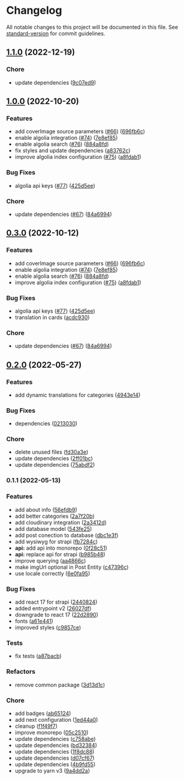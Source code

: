 # Changelog

All notable changes to this project will be documented in this file. See [standard-version](https://github.com/conventional-changelog/standard-version) for commit guidelines.

## [1.1.0](https://github.com/yisuses/whemotion/compare/@whe-api@1.0.0...@whe-api@1.1.0) (2022-12-19)


### Chore

* update dependencies ([9c07ed9](https://github.com/yisuses/whemotion/commit/9c07ed9f3651d5891a3a73036252139d8dc2830f))

## [1.0.0](https://github.com/yisuses/whemotion/compare/@whe-api@0.2.0...@whe-api@1.0.0) (2022-10-20)


### Features

* add coverImage source parameters ([#66](https://github.com/yisuses/whemotion/issues/66)) ([696fb6c](https://github.com/yisuses/whemotion/commit/696fb6c66dd5931a4c4e5cab8ddc5bc462d40cc0))
* enable algolia integration ([#74](https://github.com/yisuses/whemotion/issues/74)) ([7e8ef85](https://github.com/yisuses/whemotion/commit/7e8ef859f5aa6481bc81cee470d6fecca30599bd))
* enable algolia search ([#76](https://github.com/yisuses/whemotion/issues/76)) ([884a8fd](https://github.com/yisuses/whemotion/commit/884a8fdb719086851bca31f5c2e4ccafb7fe4fb7))
* fix styles and update dependencies ([a83762c](https://github.com/yisuses/whemotion/commit/a83762c40adc45f7df208afcde31dea7c286aa15))
* improve algolia index configuration ([#75](https://github.com/yisuses/whemotion/issues/75)) ([a8fdab1](https://github.com/yisuses/whemotion/commit/a8fdab16a6c8729e3d0f0a60c1e10e4a3cf606c2))


### Bug Fixes

* algolia api keys ([#77](https://github.com/yisuses/whemotion/issues/77)) ([425d5ee](https://github.com/yisuses/whemotion/commit/425d5ee31b88f91f4840720c78a8202ff618e0d1))


### Chore

* update dependencies ([#67](https://github.com/yisuses/whemotion/issues/67)) ([84a6994](https://github.com/yisuses/whemotion/commit/84a69946542339a9dbbbf26b8b8b3d71311b6ed0))

## [0.3.0](https://github.com/yisuses/whemotion/compare/@whe-api@0.2.0...@whe-api@0.3.0) (2022-10-12)


### Features

* add coverImage source parameters ([#66](https://github.com/yisuses/whemotion/issues/66)) ([696fb6c](https://github.com/yisuses/whemotion/commit/696fb6c66dd5931a4c4e5cab8ddc5bc462d40cc0))
* enable algolia integration ([#74](https://github.com/yisuses/whemotion/issues/74)) ([7e8ef85](https://github.com/yisuses/whemotion/commit/7e8ef859f5aa6481bc81cee470d6fecca30599bd))
* enable algolia search ([#76](https://github.com/yisuses/whemotion/issues/76)) ([884a8fd](https://github.com/yisuses/whemotion/commit/884a8fdb719086851bca31f5c2e4ccafb7fe4fb7))
* improve algolia index configuration ([#75](https://github.com/yisuses/whemotion/issues/75)) ([a8fdab1](https://github.com/yisuses/whemotion/commit/a8fdab16a6c8729e3d0f0a60c1e10e4a3cf606c2))


### Bug Fixes

* algolia api keys ([#77](https://github.com/yisuses/whemotion/issues/77)) ([425d5ee](https://github.com/yisuses/whemotion/commit/425d5ee31b88f91f4840720c78a8202ff618e0d1))
* translation in cards ([acdc930](https://github.com/yisuses/whemotion/commit/acdc93020eb3b0c2d5c5407eefb08b3983ed1cb3))


### Chore

* update dependencies ([#67](https://github.com/yisuses/whemotion/issues/67)) ([84a6994](https://github.com/yisuses/whemotion/commit/84a69946542339a9dbbbf26b8b8b3d71311b6ed0))

## [0.2.0](https://github.com/yisuses/whemotion/compare/@whe-api@0.1.1...@whe-api@0.2.0) (2022-05-27)


### Features

* add dynamic translations for categories ([4943e14](https://github.com/yisuses/whemotion/commit/4943e140386afd91ff81ff69175781bf675928b8))


### Bug Fixes

* dependencies ([0213030](https://github.com/yisuses/whemotion/commit/02130307abc44d9529615b93794364618868a3df))


### Chore

* delete unused files ([fd30a3e](https://github.com/yisuses/whemotion/commit/fd30a3e156926813215565e08b5b1d694d8e0e92))
* update dependencies ([2ff01bc](https://github.com/yisuses/whemotion/commit/2ff01bcee4b73f71c5c67eb88c94efa7b572e2fe))
* update dependencies ([75abdf2](https://github.com/yisuses/whemotion/commit/75abdf23d1c2a4ccfa88a3c87e66e003533b9e21))

### 0.1.1 (2022-05-13)


### Features

* add about info ([56efdb9](https://github.com/yisuses/whemotion/commit/56efdb98b6d565fcca82c754900e8d869a04d11c))
* add better categories ([2a7f20b](https://github.com/yisuses/whemotion/commit/2a7f20bab46986fe8bb56e3dcf04cee058e2072e))
* add cloudinary integration ([2a3412d](https://github.com/yisuses/whemotion/commit/2a3412d51b752542a47d4e0c03719ca355455e83))
* add database model ([543fe25](https://github.com/yisuses/whemotion/commit/543fe2599d4b9f53082f9702390ad87712a12d05))
* add post conection to database ([dbc1e3f](https://github.com/yisuses/whemotion/commit/dbc1e3f314cb5ce087d4389d70ccbddbd477d16b))
* add wysiwyg for strapi ([fb7284c](https://github.com/yisuses/whemotion/commit/fb7284ce5cf39a33cf7f8d59e6a4662d64f5bcc7))
* **api:** add api into monorepo ([0f28c51](https://github.com/yisuses/whemotion/commit/0f28c51ef13581ce4c2399da52b45ce91b46fc39))
* **api:** replace api for strapi ([b985b48](https://github.com/yisuses/whemotion/commit/b985b48ce530e14c8644b0a25afe4f7ed5d2d152))
* improve querying ([aa4866c](https://github.com/yisuses/whemotion/commit/aa4866c40ced8b8bcc05e63a24874d137b812274))
* make imgUrl optional in Post Entity ([c47396c](https://github.com/yisuses/whemotion/commit/c47396cd6484eecc3b0689abbd8cfe66923c58d5))
* use locale correctly ([6e0fa95](https://github.com/yisuses/whemotion/commit/6e0fa95ef4ee066e9721ce54fe2ec29eab457f32))


### Bug Fixes

* add react 17 for strapi ([2440824](https://github.com/yisuses/whemotion/commit/24408241f7776c532d4bca295a86fc8dea8cc8ee))
* added entrypoint v2 ([26027df](https://github.com/yisuses/whemotion/commit/26027dfdc31e2c2d268c617bd90c8b07701e87f5))
* downgrade to react 17 ([22d2890](https://github.com/yisuses/whemotion/commit/22d289002add24674d3aa22487d02b985e36fab1))
* fonts ([a61e441](https://github.com/yisuses/whemotion/commit/a61e4417126821807078e3685fe3e154c739da37))
* improved styles ([c9857ce](https://github.com/yisuses/whemotion/commit/c9857ce3a2a4576e6f0029e279da0653e4d718c8))


### Tests

* fix tests ([a87bacb](https://github.com/yisuses/whemotion/commit/a87bacb7bcaff978228ceddb20c4be0b3c846380))


### Refactors

* remove common package ([3d13d1c](https://github.com/yisuses/whemotion/commit/3d13d1caaf7f8da5c1beecb4cebf759a2157c0cb))


### Chore

* add badges ([ab65124](https://github.com/yisuses/whemotion/commit/ab651241af952ed17541923607313851bd74bd95))
* add next configuration ([1ed44a0](https://github.com/yisuses/whemotion/commit/1ed44a0a492e2fe346e70630126644d728fb363b))
* cleanup ([f1f49f7](https://github.com/yisuses/whemotion/commit/f1f49f7cf353bb007e977c7df57e53f3b4fd97c6))
* improve monorepo ([05c2510](https://github.com/yisuses/whemotion/commit/05c25109d8b0195f0847012083b016fb35821f85))
* update dependencies ([c758abe](https://github.com/yisuses/whemotion/commit/c758abe493bfa2e77e21a060f034b2d76957c669))
* update dependencies ([bd32384](https://github.com/yisuses/whemotion/commit/bd32384c5182cd4502f5d3b840903ba148d199e2))
* update dependencies ([1f8dc88](https://github.com/yisuses/whemotion/commit/1f8dc880b257f05318ea977ad58355772f5caebd))
* update dependencies ([d07cf67](https://github.com/yisuses/whemotion/commit/d07cf670d7a30162956f9832c95b415667e6f3c3))
* update dependencies ([4b9fd55](https://github.com/yisuses/whemotion/commit/4b9fd5560a3d4156d529e46a9e38e0e28c411c74))
* upgrade to yarn v3 ([9a4dd2a](https://github.com/yisuses/whemotion/commit/9a4dd2acc4ff07b673a55a86de40bd370a26252d))
